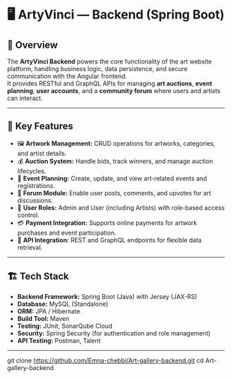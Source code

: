 # 🖥️ ArtyVinci — Backend (Spring Boot)

## 🧩 Overview
The **ArtyVinci Backend** powers the core functionality of the art website platform, handling business logic, data persistence, and secure communication with the Angular frontend.  
It provides RESTful and GraphQL APIs for managing **art auctions**, **event planning**, **user accounts**, and a **community forum** where users and artists can interact.

---

## 🚀 Key Features
- 🖼️ **Artwork Management:** CRUD operations for artworks, categories, and artist details.  
- 💰 **Auction System:** Handle bids, track winners, and manage auction lifecycles.  
- 📅 **Event Planning:** Create, update, and view art-related events and registrations.  
- 💬 **Forum Module:** Enable user posts, comments, and upvotes for art discussions.  
- 👥 **User Roles:** Admin and User (including Artists) with role-based access control.  
- 💳 **Payment Integration:** Supports online payments for artwork purchases and event participation.  
- 🧾 **API Integration:** REST and GraphQL endpoints for flexible data retrieval.  

---

## 🏗️ Tech Stack
- **Backend Framework:** Spring Boot (Java) with Jersey (JAX-RS)
- **Database:** MySQL (Standalone)
- **ORM:** JPA / Hibernate
- **Build Tool:** Maven
- **Testing:** JUnit, SonarQube Cloud
- **Security:** Spring Security (for authentication and role management)
- **API Testing:** Postman, Talent

---

git clone https://github.com/Emna-chebbi/Art-gallery-backend.git
cd Art-gallery-backend
